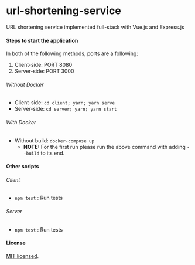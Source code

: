 # url-shortening-service
URL shortening service implemented full-stack with Vue.js and Express.js

#### Steps to start the application

In both of the following methods, ports are a following:
  1. Client-side: PORT 8080
  2. Server-side: PORT 3000
  
###### Without Docker

  * Client-side: `cd client; yarn; yarn serve`
  * Server-side: `cd server; yarn; yarn start`

###### With Docker
  * Without build: `docker-compose up`
    * **NOTE:** For the first run please run the above command with adding `--build` to its end.

#### Other scripts

###### Client
* `npm test` : Run tests
###### Server
* `npm test` : Run tests

#### License

[MIT licensed](./LICENSE).
